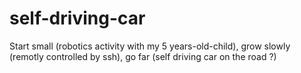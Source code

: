 # self-driving-car
Start small (robotics activity with my 5 years-old-child), grow slowly (remotly controlled by ssh), go far (self driving car on the road ?)
